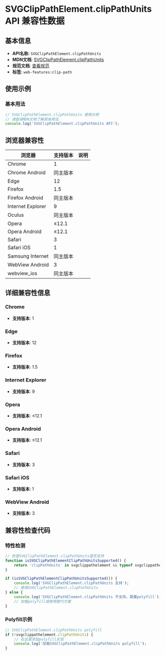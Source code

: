 # SVGClipPathElement.clipPathUnits API 兼容性数据

## 基本信息

- **API名称**: `SVGClipPathElement.clipPathUnits`
- **MDN文档**: [SVGClipPathElement.clipPathUnits](https://developer.mozilla.org/docs/Web/API/SVGClipPathElement/clipPathUnits)
- **规范文档**: [查看规范](https://drafts.fxtf.org/css-masking/#dom-svgclippathelement-clippathunits)
- **标签**: `web-features:clip-path`

## 使用示例

### 基本用法

```javascript
// SVGClipPathElement.clipPathUnits 使用示例
// 请查阅MDN文档了解具体用法
console.log('SVGClipPathElement.clipPathUnits API');
```

## 浏览器兼容性

| 浏览器 | 支持版本 | 说明 |
|--------|----------|------|
| Chrome | 1 |  |
| Chrome Android | 同主版本 |  |
| Edge | 12 |  |
| Firefox | 1.5 |  |
| Firefox Android | 同主版本 |  |
| Internet Explorer | 9 |  |
| Oculus | 同主版本 |  |
| Opera | ≤12.1 |  |
| Opera Android | ≤12.1 |  |
| Safari | 3 |  |
| Safari iOS | 1 |  |
| Samsung Internet | 同主版本 |  |
| WebView Android | 3 |  |
| webview_ios | 同主版本 |  |

## 详细兼容性信息

### Chrome

- **支持版本**: 1

### Edge

- **支持版本**: 12

### Firefox

- **支持版本**: 1.5

### Internet Explorer

- **支持版本**: 9

### Opera

- **支持版本**: ≤12.1

### Opera Android

- **支持版本**: ≤12.1

### Safari

- **支持版本**: 3

### Safari iOS

- **支持版本**: 1

### WebView Android

- **支持版本**: 3

## 兼容性检查代码

### 特性检测

```javascript
// 检查SVGClipPathElement.clipPathUnits是否支持
function isSVGClipPathElementClipPathUnitsSupported() {
    return 'clipPathUnits' in svgclippathelement && typeof svgclippathelement.clipPathUnits === 'function';
}

if (isSVGClipPathElementClipPathUnitsSupported()) {
    console.log('SVGClipPathElement.clipPathUnits 支持');
    // 使用SVGClipPathElement.clipPathUnits
} else {
    console.log('SVGClipPathElement.clipPathUnits 不支持，需要polyfill');
    // 加载polyfill或使用替代方案
}
```

### Polyfill示例

```javascript
// SVGClipPathElement.clipPathUnits polyfill
if (!svgclippathelement.clipPathUnits) {
    // 在这里添加polyfill实现
    console.log('加载SVGClipPathElement.clipPathUnits polyfill');
}
```

